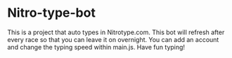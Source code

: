 # Nitro-type-bot

This is a project that auto types in Nitrotype.com. This bot will refresh after every race so that you can leave it on overnight. You can add an account and change the typing speed within main.js. Have fun typing!
